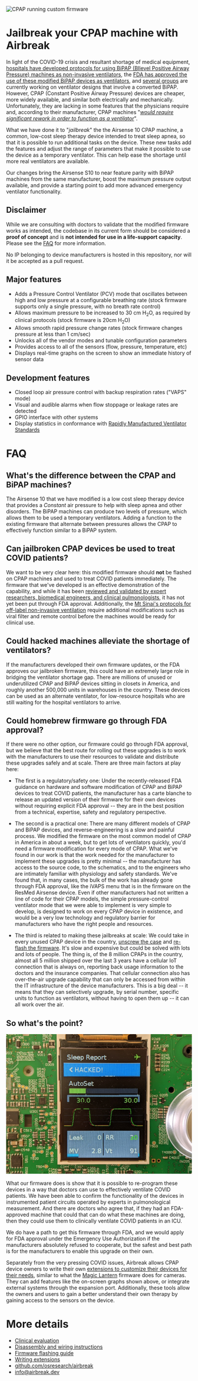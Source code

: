 ![CPAP running custom firmware](images/ventilator-animated.gif)
# Jailbreak your CPAP machine with Airbreak

In light of the COVID-19 crisis and resultant
shortage of medical equipment, [hospitals have developed protocols for
using BiPAP (BIlevel Positive Airway Pressure) machines as non-invasive
ventilators](https://health.mountsinai.org/blog/mount-sinai-turns-hundreds-of-machines-for-sleep-apnea-into-hospital-ventilators-shares-instructions-worldwide/),
the [FDA has approved the use of these modified BiPAP devices as ventilators](https://www.fda.gov/media/136702/download),
and [several groups](https://github.com/PubInv/covid19-vent-list)
are currently working on ventilator designs that involve a
converted BiPAP.  However, CPAP (Constant Positive Airway Pressure) devices
are cheaper, more widely available, and similar both electrically
and mechanically.  Unfortunately, they are lacking in some features that
the physicians require and, according to their manufacturer, CPAP
machines "[*would require significant rework in order to function as
a ventilator*](https://www.resmed.com/en-us/covid-19/)".

What we have done it to "*jailbreak*" the the Airsense 10 CPAP
machine, a common, low-cost sleep therapy device
intended to treat sleep apnea, so that it is possible to run additional
tasks on the device. These new tasks add the features and adjust the range of
parameters that make it possible to use the device as a temporary ventilator.
This can help ease the shortage until more real ventilators are available.

Our changes bring the Airsense S10 to near feature parity with BiPAP
machines from the same manufacturer, boost the maximum pressure output
available, and provide a starting point to add more advanced emergency
ventilator functionality.

## Disclaimer

While we are consulting with doctors to validate that the modified
firmware works as intended, the codebase in its current form should
be considered a **proof of concept** and is
**not intended for use in a life-support capacity**.
Please see the [FAQ](#faq) for more information.

No IP belonging to device manufacturers is hosted in this repository,
nor will it be accepted as a pull request.

## Major features
* Adds a Pressure Control Ventilator (PCV) mode that oscillates between high and low pressure at a configurable breathing rate (stock firmware supports only a single pressure, with no breath rate control)
* Allows maximum pressure to be increased to 30 cm H<sub>2</sub>O, as required by clinical protocols (stock firmware is 20cm H<sub>2</sub>O)
* Allows smooth rapid pressure change rates (stock firmware changes pressure at less than 1 cm/sec)
* Unlocks all of the vendor modes and tunable configuration parameters
* Provides access to all of the sensors (flow, pressure, temperature, etc)
* Displays real-time graphs on the screen to show an immediate history of sensor data

## Development features
* Closed loop air pressure control with backup respiration rates ("VAPS" mode)
* Visual and audible alarms when flow stoppage or leakage rates are detected
* GPIO interface with other systems
* Display statistics in conformance with [Rapidly Manufactured Ventilator Standards](https://docs.google.com/spreadsheets/d/17EJ9TN6O1wqP4c-lIn5hbmuMRrto7M_KXHf17zjNSLk/edit#gid=704151435)

# FAQ

## What's the difference between the CPAP and BiPAP machines?
The Airsense 10 that we have modified is a low cost sleep therapy device that
provides a *Constant* air pressure to help with sleep apnea and other disorders.
The BiPAP machines can produce two levels of pressure, which allows them to
be used a temporary ventilators.  Adding a function to the existing firmware
that alternate between pressures allows the CPAP to effectively function
similar to a BiPAP system.

## Can jailbroken CPAP devices be used to treat COVID patients?
We want to be very clear here: this modified firmware should **not** be
flashed on CPAP machines and used to treat COVID patients immediately.
The firmware that we've developed is an effective demonstration of
the capability, and while it has been [reviewed and validated by expert
researchers, biomedical engineers, and clinical pulmonologists](evaluation), it has
not yet been put through FDA approval.  Additionally, the
[Mt Sinai's protocols for off-label non-invasive ventilation](https://health.mountsinai.org/wp-content/uploads/sites/14/2020/04/NIV-to-Ventilator-Modification-Protocol-v1.02-for-posting.pdf)
require additional modifications such as viral filter and remote control
before the machines would be ready for clinical use.

## Could hacked machines alleviate the shortage of ventilators?
If the manufacturers developed their own firmware updates, or the FDA
approves our jailbroken firmware, this could have an extremely large role
in bridging the ventilator shortage gap.
There are millions of unused or underutilized CPAP and BiPAP devices sitting in
closets in America, and roughly another 500,000 units in warehouses in
the country.  These devices can be used as an alternate ventilator, for
low-resource hospitals who are still waiting for the hospital ventilators
to arrive.

## Could homebrew firmware go through FDA approval?
If there were no other option, our firmware could go through FDA approval,
but we believe that the best route for rolling out these upgrades is
to work with the manufacturers to use their resources to validate and
distribute these upgrades safely and at scale.  There are three main
factors at play here:

* The first is a regulatory/safety one:  Under the recently-released
FDA guidance on hardware and software modification of CPAP and BiPAP
devices to treat COVID patients, the manufacturer has a carte blanche
to release an updated version of their firmware for their own devices
without requiring explicit FDA approval -- they are in the best position
from a technical, expertise, safety and regulatory perspective.

* The second is a practical one:  There are many different models of
CPAP and BiPAP devices, and reverse-engineering is a slow and painful
process. We modified the firmware on the most common model of CPAP in
America in about a week, but to get lots of ventilators quickly, you'd
need a firmware modification for every mode of CPAP.
What we've found in our work is that the work needed
for the manufacturer to implement these upgrades is pretty minimal --
the manufacturer has access to the source code, to the schematics,
and to the engineers who are intimately familiar with physiology and
safety standards.  We've found that, in many cases, the bulk of the
work has already gone through FDA approval, like the iVAPS menu that
is in the firmware on the ResMed Airsense device.  Even if other
manufacturers had not written a line of code for their CPAP models, the
simple pressure-control ventilator mode that we were able to implement
is very simple to develop, is designed to work on every CPAP device in
existence, and would be a very low technology and regulatory barrier
for manufacturers who have the right people and resources.

* The third is related to making these jailbreaks at scale:  We could take
in every unused CPAP device in the country, [unscrew the case](disassembly)
and [re-flash the firmware](firmware).  It's slow and expensive but could
be solved with lots and lots of people.  The thing is, of the 8 million
CPAPs in the country, almost all 5 million shipped over the last 3 years
have a cellular IoT connection that is always on, reporting back usage
information to the doctors and the insurance companies.  That cellular
connection also has over-the-air upgrade capability that can only be
accessed from within the IT infrastructure of the device manufacturers.
This is a big deal -- it means that they can selectively upgrade, by
serial number, specific units to function as ventilators, without having
to open them up -- it can all work over the air.

## So what's the point?
![Onscreen graphs](images/sprintf.jpg)

What our firmware does is show that it is possible to re-program these
devices in a way that doctors can use to effectively ventilate COVID
patients. We have been able to confirm the functionality of the devices
in instrumented patient circuits operated by experts in pulmonological
measurement. And there are doctors who agree that, if they had an
FDA-approved machine that could that can do what these machines are doing,
then they could use them to clinically ventilate COVID patients in an ICU.

We do have a path to get this firmware through FDA, and we would apply for
FDA approval under the Emergency Use Authorization if the manufacturers
absolutely refused to cooperate, but the safest and best path is for
the manufacturers to enable this upgrade on their own.

Separately from the very pressing COVID issues, Airbreak allows
CPAP device owners to write their own [extensions to customize their
devices for their needs](info/extensions), similar to what the [Magic
Lantern](https://magiclantern.fm) firmware does for cameras.  They can
add features like the on-screen graphs shown above, or integrate external
systems through the expansion port.  Additionally, these tools allow
the owners and users to gain a better understand their own therapy by
gaining access to the sensors on the device.

# More details

* [Clinical evaluation](evaluation)
* [Disassembly and wiring instructions](/disassembly)
* [Firmware flashing guide](/firmware)
* [Writing extensions](info/extensions)
* [github.com/osresearch/airbreak](https://github.com/osresearch/airbreak)
* [info@airbreak.dev](mailto://info@airbreak.dev)

